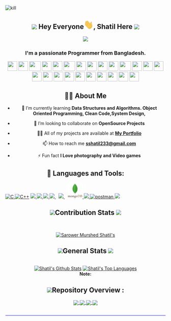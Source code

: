 <!-- <a href="#"><img width="100%" height="auto" src="https://image.freepik.com/free-vector/human-evolution-monkey-modern-man-programmer-computer-user-isolated-white_33099-1593.jpg" height="175px"/></a>  -->

![kill](https://user-images.githubusercontent.com/38027343/155214729-d06c4819-875c-428c-8d49-9d6166fef0ac.gif)


<div align="center">
 
## <img src="https://media.giphy.com/media/iY8CRBdQXODJSCERIr/giphy.gif" width="30px"> Hey Everyone<img src="https://raw.githubusercontent.com/ABSphreak/ABSphreak/master/gifs/Hi.gif" width="30px">, Shatil Here <img src="https://media.giphy.com/media/iY8CRBdQXODJSCERIr/giphy.gif" width="30px">
<!-- <h1 align="center">Hi <img src="https://raw.githubusercontent.com/MartinHeinz/MartinHeinz/master/wave.gif" width="30px"> I'm Shatil</h1> -->
<img src="https://i.ibb.co/SXXjpL4/header.png">

<h3 align="center">I'm a passionate Programmer from Bangladesh.</h3>
<div>
    <img src="https://cultofthepartyparrot.com/parrots/hd/githubparrot.gif" width="30" height="30"/>
    <img src="https://cultofthepartyparrot.com/flags/hd/indiaparrot.gif" width="30" height="30"/>
    <img src="https://cultofthepartyparrot.com/parrots/asyncparrot.gif" width="36" height="30"/>
    <img src="https://cultofthepartyparrot.com/parrots/hd/githubparrot.gif" width="30" height="30"/>
    <img src="https://cultofthepartyparrot.com/flags/hd/indiaparrot.gif" width="30" height="30"/>
    <img src="https://cultofthepartyparrot.com/parrots/asyncparrot.gif" width="36" height="30"/>
    <img src="https://cultofthepartyparrot.com/parrots/hd/opensourceparrot.gif" width="30" height="30"/>
    <img src="https://cultofthepartyparrot.com/parrots/hd/dealwithitnowparrot.gif" width="30" height="30"/>
    <img src="https://cultofthepartyparrot.com/parrots/hd/githubparrot.gif" width="30" height="30"/>
    <img src="https://cultofthepartyparrot.com/flags/hd/indiaparrot.gif" width="30" height="30"/>
    <img src="https://cultofthepartyparrot.com/parrots/asyncparrot.gif" width="36" height="30"/>
    <img src="https://cultofthepartyparrot.com/parrots/hd/laptop_parrot.gif" width="30" height="30"/>
    <img src="https://cultofthepartyparrot.com/parrots/hd/spinningparrot.gif" width="30" height="30"/>
    <img src="https://cultofthepartyparrot.com/parrots/hd/levitationparrot.gif" width="30" height="30"/>
    <img src="https://cultofthepartyparrot.com/parrots/hd/meldparrot.gif" width="30" height="30"/>
    <img src="https://cultofthepartyparrot.com/parrots/slomoparrot.gif" width="30" height="30"/>
    <img src="https://cultofthepartyparrot.com/parrots/hd/moonwalkingparrot.gif" width="30" height="30"/>
    <img src="https://cultofthepartyparrot.com/parrots/hd/stableparrot.gif" width="30" height="30"/>
    <img src="https://cultofthepartyparrot.com/parrots/hd/scienceparrot.gif" width="30" height="30"/>
    <img src="https://cultofthepartyparrot.com/parrots/hd/pirateparrot.gif" width="30" height="30"/>
    <img src="https://cultofthepartyparrot.com/parrots/hd/footballparrot.gif" width="30" height="30"/>
    <img src="https://cultofthepartyparrot.com/parrots/hd/illuminatiparrot.gif" width="30" height="30"/>
    <img src="https://cultofthepartyparrot.com/parrots/hd/hypnoparrotdark.gif" width="30" height="30"/>
    <img src="https://cultofthepartyparrot.com/parrots/hd/mustacheparrot.gif" width="30" height="30"/>
</div>


## 🙋‍♂️ About Me


- 🌱 I’m currently learning **Data Structures and Algorithms. Object Oriented Programming, Clean Code,System Design,**

- 👯 I’m looking to collaborate on **OpenSource Projects**

- 👨‍💻 All of my projects are available at **[My Portfolio](https://github.com/shatilsarower)**

- 📫 How to reach me **sshatil233@gmail.com**

- ⚡ Fun fact **I Love photography and Video games**

## 🚀 Languages and Tools:

<p align="left"> <a href="https://devdocs.io/c/" target="_blank"> <img src="https://img.icons8.com/dusk/2x/c.png" alt="C" width="40" height="40"/> <a href="https://devdocs.io/cpp/" target="_blank"> <img src="https://img.icons8.com/officel/2x/c-plus-plus.png" alt="C++" width="40" height="40"/></a>
    <a href="https://www.java.com" target="_blank"> <img src="https://img.icons8.com/color/48/000000/java-coffee-cup-logo.png"/> </a>
    <a href="https://flutter.dev/" target="_blank"> <img src="https://storage.googleapis.com/cms-storage-bucket/6a07d8a62f4308d2b854.svg"/> 
    </a>
  
   </a> 
     </a> 
     </a> 
    <a href="https://www.python.org" target="_blank"> <img src="https://img.icons8.com/color/48/000000/python.png"/> </a> 
    <a style="padding-right:8px;" href="https://nodejs.org" target="_blank"> <img src="https://img.icons8.com/color/48/000000/nodejs.png"/> </a> 
    <a style="padding-right:8px;" href="https://www.mysql.com/" target="_blank"> <img src="https://img.icons8.com/fluent/50/000000/mysql-logo.png"/> </a>
    <a href="https://www.mongodb.com/" target="_blank"> <img src="https://raw.githubusercontent.com/devicons/devicon/master/icons/mongodb/mongodb-original-wordmark.svg" alt="mongodb" width="48" height="48"/> </a> 
    <a href="https://firebase.google.com/" target="_blank"> <img src="https://img.icons8.com/color/48/000000/firebase.png"/> </a> 
    <a href="https://postman.com" target="_blank"> <img src="https://www.vectorlogo.zone/logos/getpostman/getpostman-icon.svg" alt="postman" width="45" height="45"/> </a>   
    <a href="https://git-scm.com/" target="_blank"> <img src="https://img.icons8.com/color/48/000000/git.png"/> </a> 
     </a> 
    </a>
  
</p>

<!-- [![React Badge](https://img.shields.io/badge/-React-61DBFB?style=for-the-badge&labelColor=black&logo=react&logoColor=61DBFB)](#)  [![Javascript Badge](https://img.shields.io/badge/-Javascript-F0DB4F?style=for-the-badge&labelColor=black&logo=javascript&logoColor=F0DB4F)](#) [![Typescript Badge](https://img.shields.io/badge/-Typescript-007acc?style=for-the-badge&labelColor=black&logo=typescript&logoColor=007acc)](#) [![Nodejs Badge](https://img.shields.io/badge/-Nodejs-3C873A?style=for-the-badge&labelColor=black&logo=node.js&logoColor=3C873A)](#) [![GraphQL Badge](https://img.shields.io/badge/-GraphQl-e535ab?style=for-the-badge&labelColor=black&logo=node.js&logoColor=e535ab)](#) -->
<div align="center">

## <img src="https://media.giphy.com/media/iY8CRBdQXODJSCERIr/giphy.gif" width="30px">Contribution Stats <img src="https://media.giphy.com/media/iY8CRBdQXODJSCERIr/giphy.gif" width="30px">
<br/>

<p align="center">
    <a href="https://github.com/shatilsarower/github-readme-streak-stats">
        <img title="🔥 Get streak stats for your profile at git.io/streak-stats" alt="Sarower Murshed Shatil's" src="https://github-readme-streak-stats.herokuapp.com/?user=shatilsarower&theme=black-ice&hide_border=true&stroke=0000&background=060A0CD0"/>
    </a>
</p>

<!-- ## 📊 My Github Stats --> 

<div align="center">

## <img src="https://media.giphy.com/media/iY8CRBdQXODJSCERIr/giphy.gif" width="30px">General Stats <img src="https://media.giphy.com/media/iY8CRBdQXODJSCERIr/giphy.gif" width="30px">

  <br/>
    <a href="https://github.com/shatilsarower/github-readme-stats"><img alt="Shatil's Github Stats" src="https://github-readme-stats.vercel.app/api?username=shatilsarower&show_icons=true&count_private=true&theme=react&hide_border=true&bg_color=0D1117" /></a>
  <a href="https://github.com/shatilsarower/github-readme-stats"><img alt="Shatil's Top Languages" src="https://github-readme-stats.vercel.app/api/top-langs/?username=shatilsarower&langs_count=8&count_private=true&layout=compact&theme=react&hide_border=true&bg_color=0D1117" /></a>
  <br/>
  <b>Note:</b> 
 
<div align="center">

## <img src="https://media.giphy.com/media/iY8CRBdQXODJSCERIr/giphy.gif" width="30px">Repository Overview :

<a href="https://github.com/shatilsarower/managment">
 <img align='center' src="https://github-readme-stats.username=shatilsarower=managment=dark" />
</a>

<a href="https://github.com/hrugved06/Playing-TRex-game-using-facial-recognition">
 <img align='center' src="https://github-readme-stats.vercel.app/api/pin/?username=hrugved06&repo=TRex-game-using-facial-recognition&theme=dark" />
</a>

<a href="https://github.com/hrugved06/Discbot_ai">
 <img align='center' src="https://github-readme-stats.vercel.app/api/pin/?username=hrugved06&repo=Discbot_ai&theme=dark" />
</a>

<a href="https://github.com/shatilsarower/managment">
 <img align='center' src="https://github-readme-stats.vercel.app/api/pin/?username=hrugved06&repo=Team-PSI-Portfolio-webIO&theme=dark" />
</a>
 
 </div>

</br>
<hr style="height:2px;#8080ffborder-width:0;border-radius: 5px;color:gray;background-color:#8080ff">

<br/>
<br/>



